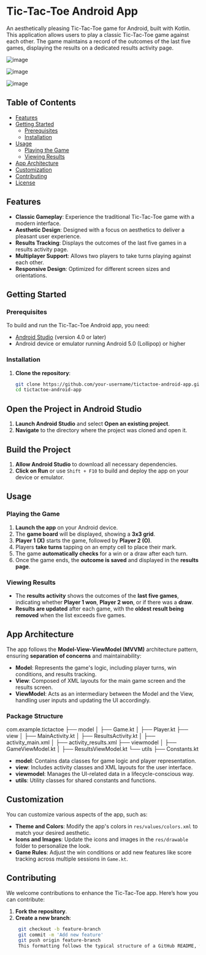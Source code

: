 # Tic-Tac-Toe Android App

An aesthetically pleasing Tic-Tac-Toe game for Android, built with Kotlin. This application allows users to play a classic Tic-Tac-Toe game against each other. The game maintains a record of the outcomes of the last five games, displaying the results on a dedicated results activity page.


![image](https://github.com/user-attachments/assets/f0156844-5ca8-4fd3-8764-a257d931d422)

![image](https://github.com/user-attachments/assets/7ac7e6a6-41b0-4d3a-aa19-5029da73b4b1)


![image](https://github.com/user-attachments/assets/e172301f-55f8-40a6-a2c3-cab970fe42b5)


## Table of Contents

- [Features](#features)
- [Getting Started](#getting-started)
  - [Prerequisites](#prerequisites)
  - [Installation](#installation)
- [Usage](#usage)
  - [Playing the Game](#playing-the-game)
  - [Viewing Results](#viewing-results)
- [App Architecture](#app-architecture)
- [Customization](#customization)
- [Contributing](#contributing)
- [License](#license)

## Features

- **Classic Gameplay**: Experience the traditional Tic-Tac-Toe game with a modern interface.
- **Aesthetic Design**: Designed with a focus on aesthetics to deliver a pleasant user experience.
- **Results Tracking**: Displays the outcomes of the last five games in a results activity page.
- **Multiplayer Support**: Allows two players to take turns playing against each other.
- **Responsive Design**: Optimized for different screen sizes and orientations.

## Getting Started

### Prerequisites

To build and run the Tic-Tac-Toe Android app, you need:

- [Android Studio](https://developer.android.com/studio) (version 4.0 or later)
- Android device or emulator running Android 5.0 (Lollipop) or higher

### Installation

1. **Clone the repository**:
   ```bash
   git clone https://github.com/your-username/tictactoe-android-app.git
   cd tictactoe-android-app
## Open the Project in Android Studio

1. **Launch Android Studio** and select **Open an existing project**.
2. **Navigate** to the directory where the project was cloned and open it.

## Build the Project

1. **Allow Android Studio** to download all necessary dependencies.
2. **Click on Run** or use `Shift + F10` to build and deploy the app on your device or emulator.

## Usage

### Playing the Game

1. **Launch the app** on your Android device.
2. The **game board** will be displayed, showing a **3x3 grid**.
3. **Player 1 (X)** starts the game, followed by **Player 2 (O)**.
4. Players **take turns** tapping on an empty cell to place their mark.
5. The game **automatically checks** for a win or a draw after each turn.
6. Once the game ends, the **outcome is saved** and displayed in the **results page**.

### Viewing Results

- The **results activity** shows the outcomes of the **last five games**, indicating whether **Player 1 won**, **Player 2 won**, or if there was a **draw**.
- **Results are updated** after each game, with the **oldest result being removed** when the list exceeds five games.

## App Architecture

The app follows the **Model-View-ViewModel (MVVM)** architecture pattern, ensuring **separation of concerns** and maintainability:

- **Model**: Represents the game's logic, including player turns, win conditions, and results tracking.
- **View**: Composed of XML layouts for the main game screen and the results screen.
- **ViewModel**: Acts as an intermediary between the Model and the View, handling user inputs and updating the UI accordingly.

### Package Structure

com.example.tictactoe ├── model │ ├── Game.kt │ ├── Player.kt ├── view │ ├── MainActivity.kt │ ├── ResultsActivity.kt │ ├── activity_main.xml │ ├── activity_results.xml ├── viewmodel │ ├── GameViewModel.kt │ ├── ResultsViewModel.kt └── utils ├── Constants.kt


- **model**: Contains data classes for game logic and player representation.
- **view**: Includes activity classes and XML layouts for the user interface.
- **viewmodel**: Manages the UI-related data in a lifecycle-conscious way.
- **utils**: Utility classes for shared constants and functions.

## Customization

You can customize various aspects of the app, such as:

- **Theme and Colors**: Modify the app's colors in `res/values/colors.xml` to match your desired aesthetic.
- **Icons and Images**: Update the icons and images in the `res/drawable` folder to personalize the look.
- **Game Rules**: Adjust the win conditions or add new features like score tracking across multiple sessions in `Game.kt`.

## Contributing

We welcome contributions to enhance the Tic-Tac-Toe app. Here’s how you can contribute:

1. **Fork the repository**.
2. **Create a new branch**:
   ```bash
    git checkout -b feature-branch
    git commit -m 'Add new feature'
    git push origin feature-branch
    This formatting follows the typical structure of a GitHub README, with clear sections, bullet points, and code formatting for commands. Let me know if you need any further modifications!




